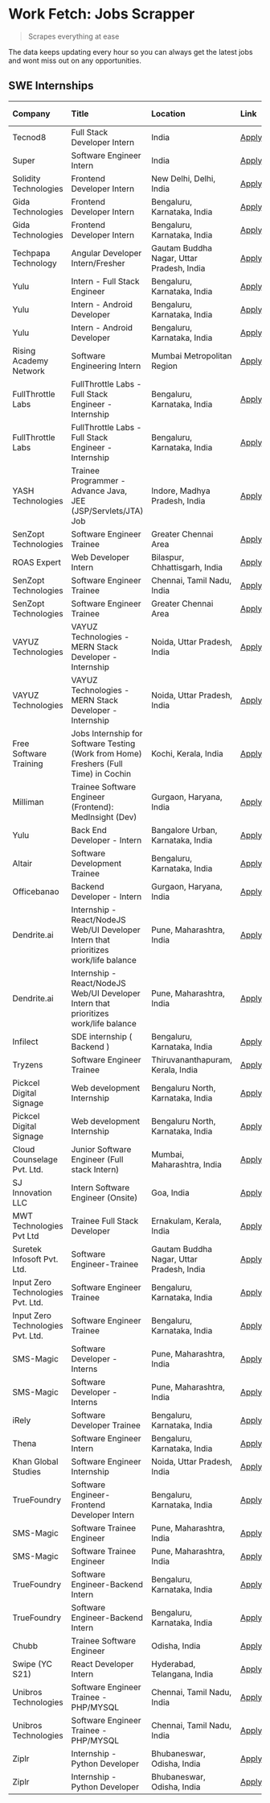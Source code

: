 # Work Fetch: Jobs Scrapper
> Scrapes everything at ease

The data keeps updating every hour so you can always get the latest jobs and wont miss out on any opportunities.

## SWE Internships
<!--START_SECTION:workfetch-->
| Company                           | Title                                                                                | Location                                  | Link                                                                                                                                                                                                                                                                                                          | Date Posted   |
|:----------------------------------|:-------------------------------------------------------------------------------------|:------------------------------------------|:--------------------------------------------------------------------------------------------------------------------------------------------------------------------------------------------------------------------------------------------------------------------------------------------------------------|:--------------|
| Tecnod8                           | Full Stack Developer Intern                                                          | India                                     | [Apply](https://in.linkedin.com/jobs/view/full-stack-developer-intern-at-tecnod8-3834283868?position=10&pageNum=7&refId=RNxJXZcwC1gU%2B%2FdgayYLlw%3D%3D&trackingId=DugALm9FgLQGvFRj6yTpAQ%3D%3D&trk=public_jobs_jserp-result_search-card)                                                                    | 2024-02-25    |
| Super                             | Software Engineer Intern                                                             | India                                     | [Apply](https://in.linkedin.com/jobs/view/software-engineer-intern-at-super-3832648104?position=23&pageNum=0&refId=foBpMfYMdZOs%2FAnt3qnLkA%3D%3D&trackingId=sUXuesbvWOnmc0DtD2qLDg%3D%3D&trk=public_jobs_jserp-result_search-card)                                                                           | 2024-02-23    |
| Solidity Technologies             | Frontend Developer Intern                                                            | New Delhi, Delhi, India                   | [Apply](https://in.linkedin.com/jobs/view/frontend-developer-intern-at-solidity-technologies-3831583934?position=44&pageNum=0&refId=foBpMfYMdZOs%2FAnt3qnLkA%3D%3D&trackingId=iTbv8mYQaJ5naSDG6tGllw%3D%3D&trk=public_jobs_jserp-result_search-card)                                                          | 2024-02-22    |
| Gida Technologies                 | Frontend Developer Intern                                                            | Bengaluru, Karnataka, India               | [Apply](https://in.linkedin.com/jobs/view/frontend-developer-intern-at-gida-technologies-3836040945?position=26&pageNum=0&refId=foBpMfYMdZOs%2FAnt3qnLkA%3D%3D&trackingId=MmaeANGVI5FPOUzDzBEGgg%3D%3D&trk=public_jobs_jserp-result_search-card)                                                              | 2024-02-21    |
| Gida Technologies                 | Frontend Developer Intern                                                            | Bengaluru, Karnataka, India               | [Apply](https://in.linkedin.com/jobs/view/frontend-developer-intern-at-gida-technologies-3836040945?position=1&pageNum=2&refId=StSYJnbwuEAuz9gRDVrWuQ%3D%3D&trackingId=zJOkLFDr98rdqExUsDIl2A%3D%3D&trk=public_jobs_jserp-result_search-card)                                                                 | 2024-02-21    |
| Techpapa Technology               | Angular Developer Intern/Fresher                                                     | Gautam Buddha Nagar, Uttar Pradesh, India | [Apply](https://in.linkedin.com/jobs/view/angular-developer-intern-fresher-at-techpapa-technology-3834305862?position=49&pageNum=0&refId=foBpMfYMdZOs%2FAnt3qnLkA%3D%3D&trackingId=3n4u0W3cm6sqVAEA9zeC7Q%3D%3D&trk=public_jobs_jserp-result_search-card)                                                     | 2024-02-20    |
| Yulu                              | Intern - Full Stack Engineer                                                         | Bengaluru, Karnataka, India               | [Apply](https://in.linkedin.com/jobs/view/intern-full-stack-engineer-at-yulu-3834466595?position=7&pageNum=0&refId=foBpMfYMdZOs%2FAnt3qnLkA%3D%3D&trackingId=OfM6COS5dcViiz06qzt8vg%3D%3D&trk=public_jobs_jserp-result_search-card)                                                                           | 2024-02-19    |
| Yulu                              | Intern - Android Developer                                                           | Bengaluru, Karnataka, India               | [Apply](https://in.linkedin.com/jobs/view/intern-android-developer-at-yulu-3834459982?position=60&pageNum=0&refId=foBpMfYMdZOs%2FAnt3qnLkA%3D%3D&trackingId=FYUPbka0LiUMV7uaxWrPOA%3D%3D&trk=public_jobs_jserp-result_search-card)                                                                            | 2024-02-19    |
| Yulu                              | Intern - Android Developer                                                           | Bengaluru, Karnataka, India               | [Apply](https://in.linkedin.com/jobs/view/intern-android-developer-at-yulu-3834459982?position=10&pageNum=5&refId=VHzL2i2vXbZvWwXaHDWQoQ%3D%3D&trackingId=gv1VfU6mTTQVVnElpm3rcA%3D%3D&trk=public_jobs_jserp-result_search-card)                                                                              | 2024-02-19    |
| Rising Academy Network            | Software Engineering Intern                                                          | Mumbai Metropolitan Region                | [Apply](https://in.linkedin.com/jobs/view/software-engineering-intern-at-rising-academy-network-3834483444?position=8&pageNum=7&refId=RNxJXZcwC1gU%2B%2FdgayYLlw%3D%3D&trackingId=xITDkqPTE8TZpYQ9wfS4tQ%3D%3D&trk=public_jobs_jserp-result_search-card)                                                      | 2024-02-19    |
| FullThrottle Labs                 | FullThrottle Labs - Full Stack Engineer - Internship                                 | Bengaluru, Karnataka, India               | [Apply](https://in.linkedin.com/jobs/view/fullthrottle-labs-full-stack-engineer-internship-at-fullthrottle-labs-3829636016?position=57&pageNum=0&refId=foBpMfYMdZOs%2FAnt3qnLkA%3D%3D&trackingId=Lmfjn3FfakMPznHn0U13vw%3D%3D&trk=public_jobs_jserp-result_search-card)                                       | 2024-02-17    |
| FullThrottle Labs                 | FullThrottle Labs - Full Stack Engineer - Internship                                 | Bengaluru, Karnataka, India               | [Apply](https://in.linkedin.com/jobs/view/fullthrottle-labs-full-stack-engineer-internship-at-fullthrottle-labs-3829636016?position=7&pageNum=5&refId=VHzL2i2vXbZvWwXaHDWQoQ%3D%3D&trackingId=h3Fy96QGvVG1bldpnLVPzg%3D%3D&trk=public_jobs_jserp-result_search-card)                                          | 2024-02-17    |
| YASH Technologies                 | Trainee Programmer - Advance Java, JEE (JSP/Servlets/JTA) Job                        | Indore, Madhya Pradesh, India             | [Apply](https://in.linkedin.com/jobs/view/trainee-programmer-advance-java-jee-jsp-servlets-jta-job-at-yash-technologies-3811759183?position=16&pageNum=0&refId=foBpMfYMdZOs%2FAnt3qnLkA%3D%3D&trackingId=hoYEmGurhCvu6IdEKuiNOw%3D%3D&trk=public_jobs_jserp-result_search-card)                               | 2024-02-13    |
| SenZopt Technologies              | Software Engineer Trainee                                                            | Greater Chennai Area                      | [Apply](https://in.linkedin.com/jobs/view/software-engineer-trainee-at-senzopt-technologies-3827688781?position=34&pageNum=0&refId=foBpMfYMdZOs%2FAnt3qnLkA%3D%3D&trackingId=SjilU4UxwlUTAJrc75cNPQ%3D%3D&trk=public_jobs_jserp-result_search-card)                                                           | 2024-02-12    |
| ROAS Expert                       | Web Developer Intern                                                                 | Bilaspur, Chhattisgarh, India             | [Apply](https://in.linkedin.com/jobs/view/web-developer-intern-at-roas-expert-3828189292?position=37&pageNum=0&refId=foBpMfYMdZOs%2FAnt3qnLkA%3D%3D&trackingId=B0px%2BjrcaMG4yG8zKJHD8A%3D%3D&trk=public_jobs_jserp-result_search-card)                                                                       | 2024-02-12    |
| SenZopt Technologies              | Software Engineer Trainee                                                            | Chennai, Tamil Nadu, India                | [Apply](https://in.linkedin.com/jobs/view/software-engineer-trainee-at-senzopt-technologies-3827686880?position=50&pageNum=0&refId=foBpMfYMdZOs%2FAnt3qnLkA%3D%3D&trackingId=n1rXIO2Op8iPlEX9VnemvA%3D%3D&trk=public_jobs_jserp-result_search-card)                                                           | 2024-02-12    |
| SenZopt Technologies              | Software Engineer Trainee                                                            | Greater Chennai Area                      | [Apply](https://in.linkedin.com/jobs/view/software-engineer-trainee-at-senzopt-technologies-3827688781?position=9&pageNum=2&refId=StSYJnbwuEAuz9gRDVrWuQ%3D%3D&trackingId=NgCB2aIJYhDN9hzCRKJbTw%3D%3D&trk=public_jobs_jserp-result_search-card)                                                              | 2024-02-12    |
| VAYUZ Technologies                | VAYUZ Technologies - MERN Stack Developer - Internship                               | Noida, Uttar Pradesh, India               | [Apply](https://in.linkedin.com/jobs/view/vayuz-technologies-mern-stack-developer-internship-at-vayuz-technologies-3822619356?position=55&pageNum=0&refId=foBpMfYMdZOs%2FAnt3qnLkA%3D%3D&trackingId=gvK9HHuIpVuGB22%2BSkBkqA%3D%3D&trk=public_jobs_jserp-result_search-card)                                  | 2024-02-10    |
| VAYUZ Technologies                | VAYUZ Technologies - MERN Stack Developer - Internship                               | Noida, Uttar Pradesh, India               | [Apply](https://in.linkedin.com/jobs/view/vayuz-technologies-mern-stack-developer-internship-at-vayuz-technologies-3822619356?position=5&pageNum=5&refId=VHzL2i2vXbZvWwXaHDWQoQ%3D%3D&trackingId=cdQOa%2BPZXt%2BOpa7jbunYxQ%3D%3D&trk=public_jobs_jserp-result_search-card)                                   | 2024-02-10    |
| Free Software Training            | Jobs Internship for Software Testing (Work from Home) Freshers (Full Time) in Cochin | Kochi, Kerala, India                      | [Apply](https://in.linkedin.com/jobs/view/jobs-internship-for-software-testing-work-from-home-freshers-full-time-in-cochin-at-free-software-training-3826557030?position=1&pageNum=7&refId=RNxJXZcwC1gU%2B%2FdgayYLlw%3D%3D&trackingId=cuaZfyow9cwcC2St0UZRHw%3D%3D&trk=public_jobs_jserp-result_search-card) | 2024-02-10    |
| Milliman                          | Trainee Software Engineer (Frontend): MedInsight (Dev)                               | Gurgaon, Haryana, India                   | [Apply](https://in.linkedin.com/jobs/view/trainee-software-engineer-frontend-medinsight-dev-at-milliman-3792874280?position=6&pageNum=0&refId=foBpMfYMdZOs%2FAnt3qnLkA%3D%3D&trackingId=niP7rj8DEJuNUgXVypWZXw%3D%3D&trk=public_jobs_jserp-result_search-card)                                                | 2024-02-09    |
| Yulu                              | Back End Developer - Intern                                                          | Bangalore Urban, Karnataka, India         | [Apply](https://in.linkedin.com/jobs/view/back-end-developer-intern-at-yulu-3821682220?position=9&pageNum=0&refId=foBpMfYMdZOs%2FAnt3qnLkA%3D%3D&trackingId=T40ReaRy7FN%2B6emoduPwCA%3D%3D&trk=public_jobs_jserp-result_search-card)                                                                          | 2024-02-04    |
| Altair                            | Software Development Trainee                                                         | Bengaluru, Karnataka, India               | [Apply](https://in.linkedin.com/jobs/view/software-development-trainee-at-altair-3817606202?position=15&pageNum=0&refId=foBpMfYMdZOs%2FAnt3qnLkA%3D%3D&trackingId=zR14HLzao%2FKcWiVxr%2Foa2w%3D%3D&trk=public_jobs_jserp-result_search-card)                                                                  | 2024-01-31    |
| Officebanao                       | Backend Developer - Intern                                                           | Gurgaon, Haryana, India                   | [Apply](https://in.linkedin.com/jobs/view/backend-developer-intern-at-officebanao-3814263731?position=21&pageNum=0&refId=foBpMfYMdZOs%2FAnt3qnLkA%3D%3D&trackingId=cs8S3IAOst3Q5OZW6NZ4CA%3D%3D&trk=public_jobs_jserp-result_search-card)                                                                     | 2024-01-31    |
| Dendrite.ai                       | Internship - React/NodeJS Web/UI Developer Intern that prioritizes work/life balance | Pune, Maharashtra, India                  | [Apply](https://in.linkedin.com/jobs/view/internship-react-nodejs-web-ui-developer-intern-that-prioritizes-work-life-balance-at-dendrite-ai-3818948068?position=30&pageNum=0&refId=foBpMfYMdZOs%2FAnt3qnLkA%3D%3D&trackingId=ud0Vg%2F%2FsUVJ2pkmhPO%2F%2FZg%3D%3D&trk=public_jobs_jserp-result_search-card)   | 2024-01-31    |
| Dendrite.ai                       | Internship - React/NodeJS Web/UI Developer Intern that prioritizes work/life balance | Pune, Maharashtra, India                  | [Apply](https://in.linkedin.com/jobs/view/internship-react-nodejs-web-ui-developer-intern-that-prioritizes-work-life-balance-at-dendrite-ai-3818948068?position=5&pageNum=2&refId=StSYJnbwuEAuz9gRDVrWuQ%3D%3D&trackingId=OyfvgNfhkWd%2BRhrAijuMUQ%3D%3D&trk=public_jobs_jserp-result_search-card)            | 2024-01-31    |
| Infilect                          | SDE internship ( Backend )                                                           | Bengaluru, Karnataka, India               | [Apply](https://in.linkedin.com/jobs/view/sde-internship-backend-at-infilect-3815120558?position=22&pageNum=0&refId=foBpMfYMdZOs%2FAnt3qnLkA%3D%3D&trackingId=adClESTXd3JShy5dXj2xbw%3D%3D&trk=public_jobs_jserp-result_search-card)                                                                          | 2024-01-25    |
| Tryzens                           | Software Engineer Trainee                                                            | Thiruvananthapuram, Kerala, India         | [Apply](https://in.linkedin.com/jobs/view/software-engineer-trainee-at-tryzens-3809363491?position=36&pageNum=0&refId=foBpMfYMdZOs%2FAnt3qnLkA%3D%3D&trackingId=hwldBdq0HUIrXMrl7sDhBw%3D%3D&trk=public_jobs_jserp-result_search-card)                                                                        | 2024-01-18    |
| Pickcel Digital Signage           | Web development Internship                                                           | Bengaluru North, Karnataka, India         | [Apply](https://in.linkedin.com/jobs/view/web-development-internship-at-pickcel-digital-signage-3826062393?position=58&pageNum=0&refId=foBpMfYMdZOs%2FAnt3qnLkA%3D%3D&trackingId=jBamMwbl1N1wgUKcXOLNxQ%3D%3D&trk=public_jobs_jserp-result_search-card)                                                       | 2024-01-15    |
| Pickcel Digital Signage           | Web development Internship                                                           | Bengaluru North, Karnataka, India         | [Apply](https://in.linkedin.com/jobs/view/web-development-internship-at-pickcel-digital-signage-3826062393?position=8&pageNum=5&refId=VHzL2i2vXbZvWwXaHDWQoQ%3D%3D&trackingId=tCVYcuna29lvdJWhiiwsww%3D%3D&trk=public_jobs_jserp-result_search-card)                                                          | 2024-01-15    |
| Cloud Counselage Pvt. Ltd.        | Junior Software Engineer (Full stack Intern)                                         | Mumbai, Maharashtra, India                | [Apply](https://in.linkedin.com/jobs/view/junior-software-engineer-full-stack-intern-at-cloud-counselage-pvt-ltd-3803132814?position=24&pageNum=0&refId=foBpMfYMdZOs%2FAnt3qnLkA%3D%3D&trackingId=j8wgu85tnWDWMHkuQlPtWw%3D%3D&trk=public_jobs_jserp-result_search-card)                                      | 2024-01-11    |
| SJ Innovation LLC                 | Intern Software Engineer (Onsite)                                                    | Goa, India                                | [Apply](https://in.linkedin.com/jobs/view/intern-software-engineer-onsite-at-sj-innovation-llc-3799959011?position=42&pageNum=0&refId=foBpMfYMdZOs%2FAnt3qnLkA%3D%3D&trackingId=dYLvpg%2FL6FMTzRv%2BeCtKkA%3D%3D&trk=public_jobs_jserp-result_search-card)                                                    | 2024-01-11    |
| MWT Technologies Pvt Ltd          | Trainee Full Stack Developer                                                         | Ernakulam, Kerala, India                  | [Apply](https://in.linkedin.com/jobs/view/trainee-full-stack-developer-at-mwt-technologies-pvt-ltd-3800921715?position=5&pageNum=0&refId=foBpMfYMdZOs%2FAnt3qnLkA%3D%3D&trackingId=cMdM3lhQTIRTIonBW84k%2BQ%3D%3D&trk=public_jobs_jserp-result_search-card)                                                   | 2024-01-09    |
| Suretek Infosoft Pvt. Ltd.        | Software Engineer-Trainee                                                            | Gautam Buddha Nagar, Uttar Pradesh, India | [Apply](https://in.linkedin.com/jobs/view/software-engineer-trainee-at-suretek-infosoft-pvt-ltd-3800934643?position=18&pageNum=0&refId=foBpMfYMdZOs%2FAnt3qnLkA%3D%3D&trackingId=DIhTtqyj6CNEpaL4UcJ3IQ%3D%3D&trk=public_jobs_jserp-result_search-card)                                                       | 2024-01-09    |
| Input Zero Technologies Pvt. Ltd. | Software Engineer Trainee                                                            | Bengaluru, Karnataka, India               | [Apply](https://in.linkedin.com/jobs/view/software-engineer-trainee-at-input-zero-technologies-pvt-ltd-3800927643?position=31&pageNum=0&refId=foBpMfYMdZOs%2FAnt3qnLkA%3D%3D&trackingId=HiC%2BV2F%2ByYX3qU6WnUSz3w%3D%3D&trk=public_jobs_jserp-result_search-card)                                            | 2024-01-09    |
| Input Zero Technologies Pvt. Ltd. | Software Engineer Trainee                                                            | Bengaluru, Karnataka, India               | [Apply](https://in.linkedin.com/jobs/view/software-engineer-trainee-at-input-zero-technologies-pvt-ltd-3800927643?position=6&pageNum=2&refId=StSYJnbwuEAuz9gRDVrWuQ%3D%3D&trackingId=xObe9Z1mwqM8j%2B4J%2F%2BqMCw%3D%3D&trk=public_jobs_jserp-result_search-card)                                             | 2024-01-09    |
| SMS-Magic                         | Software Developer -Interns                                                          | Pune, Maharashtra, India                  | [Apply](https://in.linkedin.com/jobs/view/software-developer-interns-at-sms-magic-3799485343?position=33&pageNum=0&refId=foBpMfYMdZOs%2FAnt3qnLkA%3D%3D&trackingId=s7l%2FyZ3whFv3XwT14V6hUA%3D%3D&trk=public_jobs_jserp-result_search-card)                                                                   | 2024-01-05    |
| SMS-Magic                         | Software Developer -Interns                                                          | Pune, Maharashtra, India                  | [Apply](https://in.linkedin.com/jobs/view/software-developer-interns-at-sms-magic-3799485343?position=8&pageNum=2&refId=StSYJnbwuEAuz9gRDVrWuQ%3D%3D&trackingId=fJj2pou%2F5bHoZ3sp4v6tYQ%3D%3D&trk=public_jobs_jserp-result_search-card)                                                                      | 2024-01-05    |
| iRely                             | Software Developer Trainee                                                           | Bengaluru, Karnataka, India               | [Apply](https://in.linkedin.com/jobs/view/software-developer-trainee-at-irely-3801577534?position=10&pageNum=0&refId=foBpMfYMdZOs%2FAnt3qnLkA%3D%3D&trackingId=8WuNfPRai%2B8ShsQLizc9JQ%3D%3D&trk=public_jobs_jserp-result_search-card)                                                                       | 2023-12-22    |
| Thena                             | Software Engineer Intern                                                             | Bengaluru, Karnataka, India               | [Apply](https://in.linkedin.com/jobs/view/software-engineer-intern-at-thena-3778731751?position=13&pageNum=0&refId=foBpMfYMdZOs%2FAnt3qnLkA%3D%3D&trackingId=w12XlzFL0h%2FZl7jAlCreqw%3D%3D&trk=public_jobs_jserp-result_search-card)                                                                         | 2023-12-05    |
| Khan Global Studies               | Software Engineer Internship                                                         | Noida, Uttar Pradesh, India               | [Apply](https://in.linkedin.com/jobs/view/software-engineer-internship-at-khan-global-studies-3766942197?position=47&pageNum=0&refId=foBpMfYMdZOs%2FAnt3qnLkA%3D%3D&trackingId=SJgktm4qJC1Esam57MYEJw%3D%3D&trk=public_jobs_jserp-result_search-card)                                                         | 2023-11-27    |
| TrueFoundry                       | Software Engineer- Frontend Developer Intern                                         | Bengaluru, Karnataka, India               | [Apply](https://in.linkedin.com/jobs/view/software-engineer-frontend-developer-intern-at-truefoundry-3790095058?position=12&pageNum=0&refId=foBpMfYMdZOs%2FAnt3qnLkA%3D%3D&trackingId=ikwtTZ4EZQkhyPOTDGr%2Fbw%3D%3D&trk=public_jobs_jserp-result_search-card)                                                | 2023-11-24    |
| SMS-Magic                         | Software Trainee Engineer                                                            | Pune, Maharashtra, India                  | [Apply](https://in.linkedin.com/jobs/view/software-trainee-engineer-at-sms-magic-3761409781?position=27&pageNum=0&refId=foBpMfYMdZOs%2FAnt3qnLkA%3D%3D&trackingId=2lcTn%2BQmL5qxdMoJnEm41A%3D%3D&trk=public_jobs_jserp-result_search-card)                                                                    | 2023-11-16    |
| SMS-Magic                         | Software Trainee Engineer                                                            | Pune, Maharashtra, India                  | [Apply](https://in.linkedin.com/jobs/view/software-trainee-engineer-at-sms-magic-3761409781?position=2&pageNum=2&refId=StSYJnbwuEAuz9gRDVrWuQ%3D%3D&trackingId=ZpZcBEUZVWyPqV3IHybTfA%3D%3D&trk=public_jobs_jserp-result_search-card)                                                                         | 2023-11-16    |
| TrueFoundry                       | Software Engineer-Backend Intern                                                     | Bengaluru, Karnataka, India               | [Apply](https://in.linkedin.com/jobs/view/software-engineer-backend-intern-at-truefoundry-3779508170?position=29&pageNum=0&refId=foBpMfYMdZOs%2FAnt3qnLkA%3D%3D&trackingId=9jFx9MDczB1uFCMqdd9Byw%3D%3D&trk=public_jobs_jserp-result_search-card)                                                             | 2023-11-10    |
| TrueFoundry                       | Software Engineer-Backend Intern                                                     | Bengaluru, Karnataka, India               | [Apply](https://in.linkedin.com/jobs/view/software-engineer-backend-intern-at-truefoundry-3779508170?position=4&pageNum=2&refId=StSYJnbwuEAuz9gRDVrWuQ%3D%3D&trackingId=44SEMC7K0rik%2F1MOhET9GQ%3D%3D&trk=public_jobs_jserp-result_search-card)                                                              | 2023-11-10    |
| Chubb                             | Trainee Software Engineer                                                            | Odisha, India                             | [Apply](https://in.linkedin.com/jobs/view/trainee-software-engineer-at-chubb-3756335100?position=7&pageNum=7&refId=RNxJXZcwC1gU%2B%2FdgayYLlw%3D%3D&trackingId=OiCIjHZR8qGRiwzxL%2BPzVQ%3D%3D&trk=public_jobs_jserp-result_search-card)                                                                       | 2023-11-02    |
| Swipe (YC S21)                    | React Developer Intern                                                               | Hyderabad, Telangana, India               | [Apply](https://in.linkedin.com/jobs/view/react-developer-intern-at-swipe-yc-s21-3737600089?position=14&pageNum=0&refId=foBpMfYMdZOs%2FAnt3qnLkA%3D%3D&trackingId=Ci4Kw0uYbmhLaLqGsYnd8w%3D%3D&trk=public_jobs_jserp-result_search-card)                                                                      | 2023-10-13    |
| Unibros Technologies              | Software Engineer Trainee - PHP/MYSQL                                                | Chennai, Tamil Nadu, India                | [Apply](https://in.linkedin.com/jobs/view/software-engineer-trainee-php-mysql-at-unibros-technologies-3656599241?position=35&pageNum=0&refId=foBpMfYMdZOs%2FAnt3qnLkA%3D%3D&trackingId=sOCg%2FzZ5%2FInsYJX5Uugq1A%3D%3D&trk=public_jobs_jserp-result_search-card)                                             | 2023-06-12    |
| Unibros Technologies              | Software Engineer Trainee - PHP/MYSQL                                                | Chennai, Tamil Nadu, India                | [Apply](https://in.linkedin.com/jobs/view/software-engineer-trainee-php-mysql-at-unibros-technologies-3656599241?position=10&pageNum=2&refId=StSYJnbwuEAuz9gRDVrWuQ%3D%3D&trackingId=pqHQaGlRlw6NTZI6gnMMuQ%3D%3D&trk=public_jobs_jserp-result_search-card)                                                   | 2023-06-12    |
| Ziplr                             | Internship - Python Developer                                                        | Bhubaneswar, Odisha, India                | [Apply](https://in.linkedin.com/jobs/view/internship-python-developer-at-ziplr-3645677592?position=59&pageNum=0&refId=foBpMfYMdZOs%2FAnt3qnLkA%3D%3D&trackingId=%2FiFokk%2B1n5FuUBcJbJHdiQ%3D%3D&trk=public_jobs_jserp-result_search-card)                                                                    | 2023-06-02    |
| Ziplr                             | Internship - Python Developer                                                        | Bhubaneswar, Odisha, India                | [Apply](https://in.linkedin.com/jobs/view/internship-python-developer-at-ziplr-3645677592?position=9&pageNum=5&refId=VHzL2i2vXbZvWwXaHDWQoQ%3D%3D&trackingId=cOpn%2BoXZbqsw0jKcc5NBYw%3D%3D&trk=public_jobs_jserp-result_search-card)                                                                         | 2023-06-02    |
<!--END_SECTION:workfetch-->
